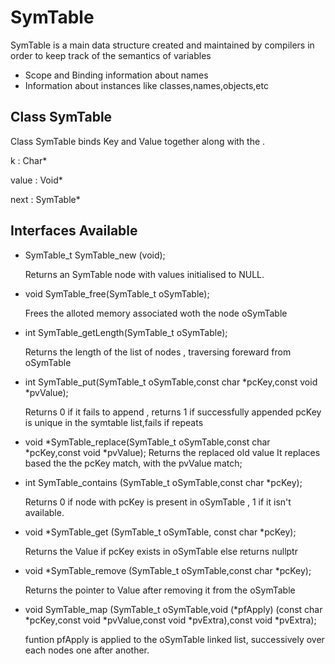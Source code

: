 # SymTable

SymTable is a main data structure created and maintained by compilers in order to keep track of the semantics of variables

- Scope and Binding information about names
- Information about instances like classes,names,objects,etc

## Class SymTable 
  Class SymTable binds Key and Value together along with the .
  
  k        : Char*
  
  value    : Void* 
  
  next     : SymTable*  
  
  

## Interfaces Available

- SymTable_t SymTable_new (void);

  Returns an SymTable node with values initialised to NULL.
  
  
- void SymTable_free(SymTable_t oSymTable);

  Frees the alloted memory associated woth the node oSymTable
  
  
- int SymTable_getLength(SymTable_t oSymTable);

  Returns the length of the list of nodes , traversing foreward from oSymTable
  
  
- int SymTable_put(SymTable_t oSymTable,const char *pcKey,const void *pvValue);

  Returns 0 if it fails to append , returns 1 if successfully appended
  pcKey is unique in the symtable list,fails if repeats
  
  
  
- void *SymTable_replace(SymTable_t oSymTable,const char *pcKey,const void *pvValue);
  Returns the replaced old value
  It replaces based the the pcKey match, with the pvValue match; 
  
  
- int SymTable_contains (SymTable_t oSymTable,const char *pcKey);


  Returns 0 if node with pcKey is present in oSymTable ,
          1 if it isn't available.
          
  
- void *SymTable_get (SymTable_t oSymTable, const char *pcKey);

  Returns the Value if pcKey exists in oSymTable else returns nullptr
  
  
- void *SymTable_remove (SymTable_t oSymTable,const char *pcKey);


  Returns the pointer to Value after removing it from the oSymTable
  
- void SymTable_map (SymTable_t oSymTable,void (*pfApply) (const char *pcKey,const void *pvValue,const void *pvExtra),const void *pvExtra);


  funtion pfApply is applied to the oSymTable linked list, successively over each nodes one after another.
  
  
  
